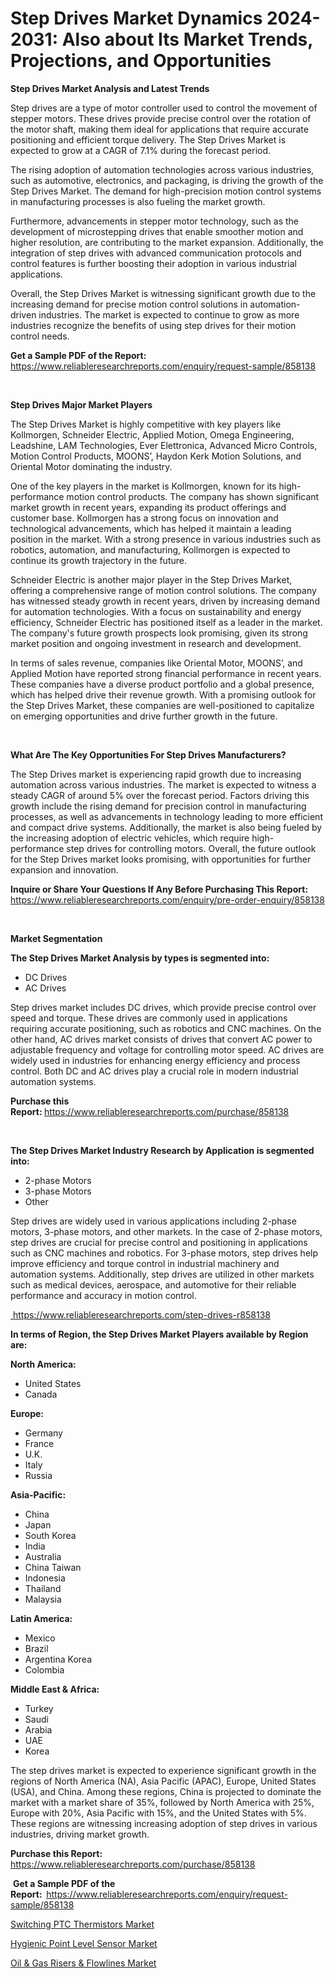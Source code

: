 <p><h1>Step Drives Market Dynamics 2024-2031: Also about Its Market Trends, Projections, and Opportunities</h1></p><p><strong>Step Drives Market Analysis and Latest Trends</strong></p>
<p><p>Step drives are a type of motor controller used to control the movement of stepper motors. These drives provide precise control over the rotation of the motor shaft, making them ideal for applications that require accurate positioning and efficient torque delivery. The Step Drives Market is expected to grow at a CAGR of 7.1% during the forecast period.</p><p>The rising adoption of automation technologies across various industries, such as automotive, electronics, and packaging, is driving the growth of the Step Drives Market. The demand for high-precision motion control systems in manufacturing processes is also fueling the market growth.</p><p>Furthermore, advancements in stepper motor technology, such as the development of microstepping drives that enable smoother motion and higher resolution, are contributing to the market expansion. Additionally, the integration of step drives with advanced communication protocols and control features is further boosting their adoption in various industrial applications.</p><p>Overall, the Step Drives Market is witnessing significant growth due to the increasing demand for precise motion control solutions in automation-driven industries. The market is expected to continue to grow as more industries recognize the benefits of using step drives for their motion control needs.</p></p>
<p><strong>Get a Sample PDF of the Report:&nbsp;</strong> <a href="https://www.reliableresearchreports.com/enquiry/request-sample/858138">https://www.reliableresearchreports.com/enquiry/request-sample/858138</a></p>
<p>&nbsp;</p>
<p><strong>Step Drives Major Market Players</strong></p>
<p><p>The Step Drives Market is highly competitive with key players like Kollmorgen, Schneider Electric, Applied Motion, Omega Engineering, Leadshine, LAM Technologies, Ever Elettronica, Advanced Micro Controls, Motion Control Products, MOONS’, Haydon Kerk Motion Solutions, and Oriental Motor dominating the industry.</p><p>One of the key players in the market is Kollmorgen, known for its high-performance motion control products. The company has shown significant market growth in recent years, expanding its product offerings and customer base. Kollmorgen has a strong focus on innovation and technological advancements, which has helped it maintain a leading position in the market. With a strong presence in various industries such as robotics, automation, and manufacturing, Kollmorgen is expected to continue its growth trajectory in the future.</p><p>Schneider Electric is another major player in the Step Drives Market, offering a comprehensive range of motion control solutions. The company has witnessed steady growth in recent years, driven by increasing demand for automation technologies. With a focus on sustainability and energy efficiency, Schneider Electric has positioned itself as a leader in the market. The company's future growth prospects look promising, given its strong market position and ongoing investment in research and development.</p><p>In terms of sales revenue, companies like Oriental Motor, MOONS’, and Applied Motion have reported strong financial performance in recent years. These companies have a diverse product portfolio and a global presence, which has helped drive their revenue growth. With a promising outlook for the Step Drives Market, these companies are well-positioned to capitalize on emerging opportunities and drive further growth in the future.</p></p>
<p>&nbsp;</p>
<p><strong>What Are The Key Opportunities For Step Drives Manufacturers?</strong></p>
<p><p>The Step Drives market is experiencing rapid growth due to increasing automation across various industries. The market is expected to witness a steady CAGR of around 5% over the forecast period. Factors driving this growth include the rising demand for precision control in manufacturing processes, as well as advancements in technology leading to more efficient and compact drive systems. Additionally, the market is also being fueled by the increasing adoption of electric vehicles, which require high-performance step drives for controlling motors. Overall, the future outlook for the Step Drives market looks promising, with opportunities for further expansion and innovation.</p></p>
<p><strong>Inquire or Share Your Questions If Any Before Purchasing This Report:</strong> <a href="https://www.reliableresearchreports.com/enquiry/pre-order-enquiry/858138">https://www.reliableresearchreports.com/enquiry/pre-order-enquiry/858138</a></p>
<p>&nbsp;</p>
<p><strong>Market Segmentation</strong></p>
<p><strong>The Step Drives Market Analysis by types is segmented into:</strong></p>
<p><ul><li>DC Drives</li><li>AC Drives</li></ul></p>
<p><p>Step drives market includes DC drives, which provide precise control over speed and torque. These drives are commonly used in applications requiring accurate positioning, such as robotics and CNC machines. On the other hand, AC drives market consists of drives that convert AC power to adjustable frequency and voltage for controlling motor speed. AC drives are widely used in industries for enhancing energy efficiency and process control. Both DC and AC drives play a crucial role in modern industrial automation systems.</p></p>
<p><strong>Purchase this Report:&nbsp;</strong><a href="https://www.reliableresearchreports.com/purchase/858138">https://www.reliableresearchreports.com/purchase/858138</a></p>
<p>&nbsp;</p>
<p><strong>The Step Drives Market Industry Research by Application is segmented into:</strong></p>
<p><ul><li>2-phase Motors</li><li>3-phase Motors</li><li>Other</li></ul></p>
<p><p>Step drives are widely used in various applications including 2-phase motors, 3-phase motors, and other markets. In the case of 2-phase motors, step drives are crucial for precise control and positioning in applications such as CNC machines and robotics. For 3-phase motors, step drives help improve efficiency and torque control in industrial machinery and automation systems. Additionally, step drives are utilized in other markets such as medical devices, aerospace, and automotive for their reliable performance and accuracy in motion control.</p></p>
<p><a href="https://www.reliableresearchreports.com/step-drives-r858138">&nbsp;https://www.reliableresearchreports.com/step-drives-r858138</a></p>
<p><strong>In terms of Region, the Step Drives Market Players available by Region are:</strong></p>
<p>
    <p> <strong> North America: </strong>
        <ul>
            <li>United States</li>
            <li>Canada</li>
        </ul>
        </p> 
    <p> <strong> Europe: </strong>
        <ul>
            <li>Germany</li>
            <li>France</li>
            <li>U.K.</li>
            <li>Italy</li>
            <li>Russia</li>
        </ul>
        </p> 
    <p> <strong> Asia-Pacific: </strong>
        <ul>
            <li>China</li>
            <li>Japan</li>
            <li>South Korea</li>
            <li>India</li>
            <li>Australia</li>
            <li>China Taiwan</li>
            <li>Indonesia</li>
            <li>Thailand</li>
            <li>Malaysia</li>
        </ul>
        </p> 
    <p> <strong> Latin America: </strong>
        <ul>
            <li>Mexico</li>
            <li>Brazil</li>
            <li>Argentina Korea</li>
            <li>Colombia</li>
        </ul>
        </p> 
    <p> <strong> Middle East & Africa: </strong>
        <ul>
            <li>Turkey</li>
            <li>Saudi</li>
            <li>Arabia</li>
            <li>UAE</li>
            <li>Korea</li>
        </ul>
    </p>
    </p>
<p><p>The step drives market is expected to experience significant growth in the regions of North America (NA), Asia Pacific (APAC), Europe, United States (USA), and China. Among these regions, China is projected to dominate the market with a market share of 35%, followed by North America with 25%, Europe with 20%, Asia Pacific with 15%, and the United States with 5%. These regions are witnessing increasing adoption of step drives in various industries, driving market growth.</p></p>
<p><strong>Purchase this Report: </strong><a href="https://www.reliableresearchreports.com/purchase/858138">https://www.reliableresearchreports.com/purchase/858138</a></p>
<p>&nbsp;<strong>Get a Sample PDF of the Report:&nbsp;&nbsp;</strong><a href="https://www.reliableresearchreports.com/enquiry/request-sample/858138">https://www.reliableresearchreports.com/enquiry/request-sample/858138</a></p>
<p><strong></strong></p>
<p><p><a href="https://github.com/globismark/Market-Research-Report-List-4/blob/main/switching-ptc-thermistors-market.md">Switching PTC Thermistors Market</a></p><p><a href="https://github.com/susanjprice2023/Market-Research-Report-List-2/blob/main/hygienic-point-level-sensor-market.md">Hygienic Point Level Sensor Market</a></p><p><a href="https://issuu.com/reportprime-2/docs/oil-gas-risers-flowlines-market-size-2030.pptx">Oil & Gas Risers & Flowlines Market</a></p></p>